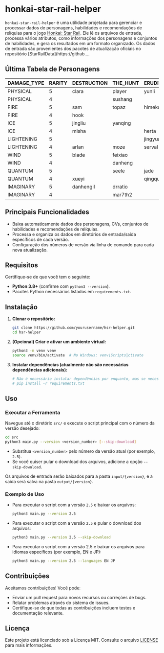 # honkai-star-rail-helper

`honkai-star-rail-helper` é uma utilidade projetada para gerenciar e processar dados de personagens, habilidades e recomendações de relíquias para o jogo [Honkai: Star Rail](https://en.wikipedia.org/wiki/Honkai:_Star_Rail). Ele lê os arquivos de entrada, processa vários atributos, como informações dos personagens e conjuntos de habilidades, e gera os resultados em um formato organizado. Os dados de entrada são provenientes dos pacotes de atualização oficiais no repositório [StarRailData](https://github....

## Última Tabela de Personagens
<!-- CHARACTER_TABLE_START -->
| DAMAGE_TYPE | RARITY | DESTRUCTION        | THE_HUNT | ERUDITION | HARMONY | NIHILITY      | PRESERVATION | ABUNDANCE |
| ----------- | ------ | ------------------ | -------- | --------- | ------- | ------------- | ------------ | --------- |
| PHYSICAL    | 5      | clara|player|yunli | boothill | argenti   | robin   |               |              |           |
| PHYSICAL    | 4      |                    | sushang  |           | hanya   | luka          |              | natasha   |
| FIRE        | 5      | sam                | topaz    | himeko    |         | jiaoqiu       | player2      | lingsha   |
| FIRE        | 4      | hook               |          |           | asta    | guinaifen     |              | gallagher |
| ICE         | 5      | jingliu            | yanqing  |           | ruanmei |               | gepard       |           |
| ICE         | 4      | misha              |          | herta     |         | pela          | mar7th       |           |
| LIGHTENING  | 5      |                    |          | jingyuan  |         | acheron|kafka |              | bailu     |
| LIGHTENING  | 4      | arlan              | moze     | serval    | tingyun |               |              |           |
| WIND        | 5      | blade              | feixiao  |           | bronya  | blackswan     |              | huohuo    |
| WIND        | 4      |                    | danheng  |           |         | sampo         |              |           |
| QUANTUM     | 5      |                    | seele    | jade      | sparkle | silverwolf    | fuxuan       |           |
| QUANTUM     | 4      | xueyi              |          | qingque   |         |               |              | lynx      |
| IMAGINARY   | 5      | danhengil          | drratio  |           | player3 | welt          | aventurine   | luocha    |
| IMAGINARY   | 4      |                    | mar7th2  |           | yukong  |               |              |           |
<!-- CHARACTER_TABLE_END -->

## Principais Funcionalidades
- Baixa automaticamente dados dos personagens, CVs, conjuntos de habilidades e recomendações de relíquias.
- Processa e organiza os dados em diretórios de entrada/saída específicos de cada versão.
- Configuração dos números de versão via linha de comando para cada nova atualização.

## Requisitos

Certifique-se de que você tem o seguinte:
- **Python 3.8+** (confirme com `python3 --version`).
- Pacotes Python necessários listados em `requirements.txt`.

## Instalação

1. **Clonar o repositório:**
   ```bash
   git clone https://github.com/yourusername/hsr-helper.git
   cd hsr-helper
   ```

2. **(Opcional) Criar e ativar um ambiente virtual:**
   ```bash
   python3 -m venv venv
   source venv/bin/activate  # No Windows: venv\Scriptsctivate
   ```

3. **Instalar dependências (atualmente não são necessárias dependências adicionais):**
   ```bash
   # Não é necessário instalar dependências por enquanto, mas se necessário no futuro:
   # pip install -r requirements.txt
   ```

## Uso

### Executar a Ferramenta
   Navegue até o diretório `src/` e execute o script principal com o número da versão desejado:
   ```bash
   cd src
   python3 main.py --version <version_number> [--skip-download]
   ```

   - Substitua `<version_number>` pelo número da versão atual (por exemplo, `2.5`).
   - Se você quiser pular o download dos arquivos, adicione a opção `--skip-download`.

   Os arquivos de entrada serão baixados para a pasta `input/{version}`, e a saída será salva na pasta `output/{version}`.

### Exemplo de Uso

- Para executar o script com a versão `2.5` e baixar os arquivos:
  ```bash
  python3 main.py --version 2.5
  ```

- Para executar o script com a versão `2.5` e pular o download dos arquivos:
  ```bash
  python3 main.py --version 2.5 --skip-download
  ```

- Para executar o script com a versão 2.5 e baixar os arquivos para idiomas específicos (por exemplo, EN e JP):
  ```bash
  python3 main.py --version 2.5 --languages EN JP
  ```

## Contribuições

Aceitamos contribuições! Você pode:
- Enviar um pull request para novos recursos ou correções de bugs.
- Relatar problemas através do sistema de issues.
- Certifique-se de que todas as contribuições incluem testes e documentação relevante.

## Licença

Este projeto está licenciado sob a Licença MIT. Consulte o arquivo [LICENSE](LICENSE) para mais informações.
